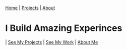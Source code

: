 [Home](/) | [Projects](/projects) | [About](/about)


# I Build Amazing Experinces
|  [See My Projects](/projects) |  [See My Work](/work) | [About Me](/about)



